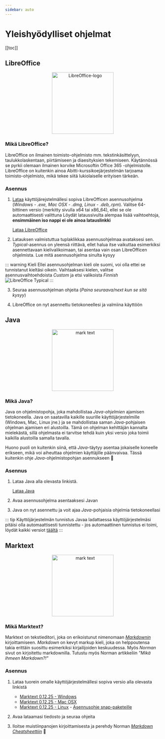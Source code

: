 ```yaml
---
sidebar: auto
---
```


# Yleishyödylliset ohjelmat

[[toc]]

## LibreOffice

<p align="center"><img src="/images/Libre-logo.jpg" alt="LibreOffice-logo" height="200"></p>


### Mikä LibreOffice?  

LibreOffice on ilmainen toimisto-ohjelmisto mm. tekstinkäsittelyyn, taulukkolaskentaan, piirtämiseen ja diaesityksien tekemiseen. Käytännössä se pyrkii olemaan ilmainen korvike Microsoftin Office 365 -ohjelmistolle. LibreOffice on kuitenkin ainoa Abitti-kurssikoejärjestelmän tarjoama toimisto-ohjelmisto, mikä tekee siitä lukiolaiselle erityisen tärkeän.

### Asennus

1. [Lataa](https://fi.libreoffice.org/lataa/luotettavin-libreoffice/) käyttöjärejstelmällesi sopiva LibreOfficen asennusohjelma (_Windows - .exe, Mac OSX - .dmg, Linux - .deb,.rpm_). Valitse 64-bittinen versio (merkitty sivulla x64 tai x86_64), ellei se ole automaattisesti valittuna Löydät lataussivulta alempaa lisää vaihtoehtoja, **ensimmäinen iso nappi ei ole ainoa latauslinkki** 

    [Lataa LibreOffice](https://fi.libreoffice.org/lataa/luotettavin-libreoffice/)

2. Latauksen valmistuttua tuplaklikkaa asennusohjelmaa avataksesi sen. _Typical_-asennus on yleensä riittävä, ellet halua itse vaikuttaa esimerkiksi asennettavaan kielivalikoimaan, tai asentaa vain osan LibreOfficen ohjelmista. Lue mitä asennusohjelma sinulta kysyy

::: warning Kieli
Ellei asennusohjelman kieli ole suomi, voi olla ettei se tunnistanut kieltäsi oikein. Vaihtaaksesi kielen, valitse asennusvaihtoehdoista _Custom_ ja etsi valikoista _Finnish_
![LibreOffice Typical](/images/Libre3.png)
:::



3. Seuraa asennusohjelman ohjeita (_Paina seuraava/next kun se sitä kysyy_)

4. LibreOffice on nyt asennettu tietokoneellesi ja valmiina käyttöön

## Java

<p align="center"><img src="/images/java.png" alt="mark text" width="200" height="200"></p>

### Mikä Java?

Java on ohjelmistopohja, joka mahdollistaa _Java-ohjelmien_ ajamisen tietokoneella. Java on saatavilla kaikille suurille käyttöjärjestelmille (Windows, Mac, Linux jne.) ja se mahdollistaa saman _Java_-pohjaisen ohjelman ajamisen eri alustoilla. Tämä on ohjelman kehittäjän kannalta mielekästä, sillä ohjelmasta ei tarvitse tehdä kuin yksi versio joka toimii kaikilla alustoilla samalla tavalla. 

Huono puoli on kuitenkin siinä, että _Java_-täytyy asentaa jokaiselle koneelle erikseen, mikä voi aiheuttaa ohjelmien käyttäjille päänvaivaa. Tässä kuitenkin ohje _Java_-ohjelmistopohjan asennukseen 🙂

### Asennus

1. Lataa Java alla olevasta linkistä.

     [Lataa Java](https://www.java.com/inc/BrowserRedirect1.jsp?locale=fi)

2. Avaa asennusohjelma asentaaksesi Javan

3. Java on nyt asennettu ja voit ajaa _Java_-pohjaisia ohjelmia tietokoneellasi

::: tip Käyttöjärjestelmän tunnistus
Javaa ladattaessa käyttöjärjestelmäsi pitäisi olla automaattisesti tunnistettu - jos automaattinen tunnistus ei toimi, löydät kaikki versiot [täältä](https://www.java.com/en/download/manual.jsp)
:::

## Marktext

<p align="center"><img src="/images/marktext-logo.png" alt="mark text" width="200" height="200"></p>

### Mikä Marktext?

Marktext on tekstieditori, joka on erikoistunut nimenomaan [_Markdownin_](https://dillinger.io/) kirjoittamiseen. _Markdown_ on kevyt markup kieli, joka on helppoutensa takia erittäin suosittu esimerkiksi kirjailijoiden keskuudessa. Myös _Norman_ sivut on kirjoitettu markdownilla. Tutustu myös Norman artikkeliin _"Mikä ihmeen Markdown?!"_

### Asennus

1. Lataa tuorein omalle käyttöjärjestelmällesi sopiva versio alla olevasta linkistä
    - [Marktext 0.12.25 - Windows](https://github.com/marktext/marktext/releases/download/v0.12.25/marktext-setup-0.12.25.exe)
    - [Marktext 0.12.25 - Mac OSX](https://github.com/marktext/marktext/releases/download/v0.12.25/marktext-0.12.25.dmg)
    - [Marktext 0.12.25 - Linux](https://github.com/marktext/marktext/releases/download/v0.12.25/marktext_0.12.25_amd64.snap)  - [Asennusohje snap-paketeille](https://docs.snapcraft.io/core/install)

2. Avaa lataamasi tiedosto ja seuraa ohjeita

3. Iloitse muistiinpanojen kirjoittamisesta ja perehdy Norman _[Markdown Cheatsheettiin](/)_ 🤩